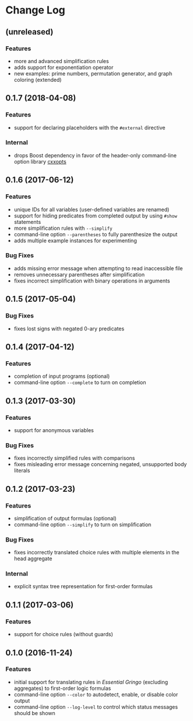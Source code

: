 # Change Log

## (unreleased)

### Features

* more and advanced simplification rules
* adds support for exponentiation operator
* new examples: prime numbers, permutation generator, and graph coloring (extended)

## 0.1.7 (2018-04-08)

### Features

* support for declaring placeholders with the `#external` directive

### Internal

* drops Boost dependency in favor of the header-only command-line option library [cxxopts](https://github.com/jarro2783/cxxopts)

## 0.1.6 (2017-06-12)

### Features

* unique IDs for all variables (user-defined variables are renamed)
* support for hiding predicates from completed output by using `#show` statements
* more simplification rules with `--simplify`
* command-line option `--parentheses` to fully parenthesize the output
* adds multiple example instances for experimenting

### Bug Fixes

* adds missing error message when attempting to read inaccessible file
* removes unnecessary parentheses after simplification
* fixes incorrect simplification with binary operations in arguments

## 0.1.5 (2017-05-04)

### Bug Fixes

* fixes lost signs with negated 0-ary predicates

## 0.1.4 (2017-04-12)

### Features

* completion of input programs (optional)
* command-line option `--complete` to turn on completion

## 0.1.3 (2017-03-30)

### Features

* support for anonymous variables

### Bug Fixes

* fixes incorrectly simplified rules with comparisons
* fixes misleading error message concerning negated, unsupported body literals

## 0.1.2 (2017-03-23)

### Features

* simplification of output formulas (optional)
* command-line option `--simplify` to turn on simplification

### Bug Fixes

* fixes incorrectly translated choice rules with multiple elements in the head aggregate

### Internal

* explicit syntax tree representation for first-order formulas

## 0.1.1 (2017-03-06)

### Features

* support for choice rules (without guards)

## 0.1.0 (2016-11-24)

### Features

* initial support for translating rules in *Essential Gringo* (excluding aggregates) to first-order logic formulas
* command-line option `--color` to autodetect, enable, or disable color output
* command-line option `--log-level` to control which status messages should be shown
